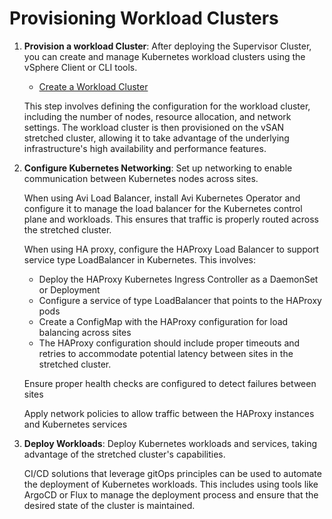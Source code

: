 # Provisioning Workload Clusters

1. **Provision a workload Cluster**: After deploying the Supervisor Cluster, you can create and manage Kubernetes workload clusters using the vSphere Client or CLI tools.

    * [Create a Workload Cluster](https://techdocs.broadcom.com/us/en/vmware-cis/vsphere/vsphere-supervisor/8-0/installing-and-configuring-vsphere-supervisor/create-a-workload-cluster.html)

    This step involves defining the configuration for the workload cluster, including the number of nodes, resource allocation, and network settings. The workload cluster is then provisioned on the vSAN stretched cluster, allowing it to take advantage of the underlying infrastructure's high availability and performance features.

2. **Configure Kubernetes Networking**: Set up networking to enable communication between Kubernetes nodes across sites.

    When using Avi Load Balancer, install Avi Kubernetes Operator and configure it to manage the load balancer for the Kubernetes control plane and workloads. This ensures that traffic is properly routed across the stretched cluster.

    When using HA proxy, configure the HAProxy Load Balancer to support service type LoadBalancer in Kubernetes. This involves:

    * Deploy the HAProxy Kubernetes Ingress Controller as a DaemonSet or Deployment
    * Configure a service of type LoadBalancer that points to the HAProxy pods
    * Create a ConfigMap with the HAProxy configuration for load balancing across sites
    * The HAProxy configuration should include proper timeouts and retries to accommodate potential latency between sites in the stretched cluster.


    Ensure proper health checks are configured to detect failures between sites

    Apply network policies to allow traffic between the HAProxy instances and Kubernetes services


3. **Deploy Workloads**: Deploy Kubernetes workloads and services, taking advantage of the stretched cluster's capabilities.

    CI/CD solutions that leverage gitOps principles can be used to automate the deployment of Kubernetes workloads. This includes using tools like ArgoCD or Flux to manage the deployment process and ensure that the desired state of the cluster is maintained.